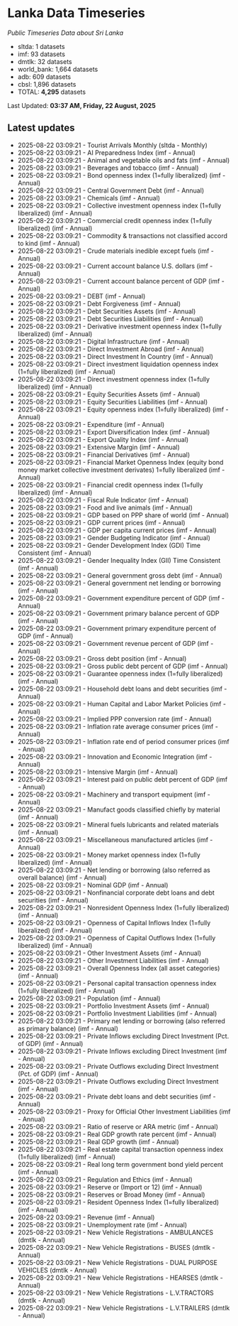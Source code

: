 # Lanka Data Timeseries
*Public Timeseries Data about Sri Lanka*

* sltda: 1 datasets
* imf: 93 datasets
* dmtlk: 32 datasets
* world_bank: 1,664 datasets
* adb: 609 datasets
* cbsl: 1,896 datasets
* TOTAL: **4,295** datasets

Last Updated: **03:37 AM, Friday, 22 August, 2025**

## Latest updates

* 2025-08-22 03:09:21 - Tourist Arrivals Monthly (sltda - Monthly)
* 2025-08-22 03:09:21 - AI Preparedness Index (imf - Annual)
* 2025-08-22 03:09:21 - Animal and vegetable oils and fats (imf - Annual)
* 2025-08-22 03:09:21 - Beverages and tobacco (imf - Annual)
* 2025-08-22 03:09:21 - Bond openness index (1=fully liberalized) (imf - Annual)
* 2025-08-22 03:09:21 - Central Government Debt (imf - Annual)
* 2025-08-22 03:09:21 - Chemicals (imf - Annual)
* 2025-08-22 03:09:21 - Collective investment openness index (1=fully liberalized) (imf - Annual)
* 2025-08-22 03:09:21 - Commercial credit openness index (1=fully liberalized) (imf - Annual)
* 2025-08-22 03:09:21 - Commodity & transactions not classified accord to kind (imf - Annual)
* 2025-08-22 03:09:21 - Crude materials inedible except fuels (imf - Annual)
* 2025-08-22 03:09:21 - Current account balance U.S. dollars (imf - Annual)
* 2025-08-22 03:09:21 - Current account balance percent of GDP (imf - Annual)
* 2025-08-22 03:09:21 - DEBT (imf - Annual)
* 2025-08-22 03:09:21 - Debt Forgiveness (imf - Annual)
* 2025-08-22 03:09:21 - Debt Securities Assets (imf - Annual)
* 2025-08-22 03:09:21 - Debt Securities Liabilities (imf - Annual)
* 2025-08-22 03:09:21 - Derivative investment openness index (1=fully liberalized) (imf - Annual)
* 2025-08-22 03:09:21 - Digital Infrastructure (imf - Annual)
* 2025-08-22 03:09:21 - Direct Investment Abroad (imf - Annual)
* 2025-08-22 03:09:21 - Direct Investment In Country (imf - Annual)
* 2025-08-22 03:09:21 - Direct investment liquidation openness index (1=fully liberalized) (imf - Annual)
* 2025-08-22 03:09:21 - Direct investment openness index (1=fully liberalized) (imf - Annual)
* 2025-08-22 03:09:21 - Equity Securities Assets (imf - Annual)
* 2025-08-22 03:09:21 - Equity Securities Liabilities (imf - Annual)
* 2025-08-22 03:09:21 - Equity openness index (1=fully liberalized) (imf - Annual)
* 2025-08-22 03:09:21 - Expenditure (imf - Annual)
* 2025-08-22 03:09:21 - Export Diversification Index (imf - Annual)
* 2025-08-22 03:09:21 - Export Quality Index (imf - Annual)
* 2025-08-22 03:09:21 - Extensive Margin (imf - Annual)
* 2025-08-22 03:09:21 - Financial Derivatives (imf - Annual)
* 2025-08-22 03:09:21 - Financial Market Openness Index (equity bond money market collective investment derivates) 1=fully liberalized (imf - Annual)
* 2025-08-22 03:09:21 - Financial credit openness index (1=fully liberalized) (imf - Annual)
* 2025-08-22 03:09:21 - Fiscal Rule Indicator (imf - Annual)
* 2025-08-22 03:09:21 - Food and live animals (imf - Annual)
* 2025-08-22 03:09:21 - GDP based on PPP share of world (imf - Annual)
* 2025-08-22 03:09:21 - GDP current prices (imf - Annual)
* 2025-08-22 03:09:21 - GDP per capita current prices (imf - Annual)
* 2025-08-22 03:09:21 - Gender Budgeting Indicator (imf - Annual)
* 2025-08-22 03:09:21 - Gender Development Index (GDI) Time Consistent (imf - Annual)
* 2025-08-22 03:09:21 - Gender Inequality Index (GII) Time Consistent (imf - Annual)
* 2025-08-22 03:09:21 - General government gross debt (imf - Annual)
* 2025-08-22 03:09:21 - General government net lending or borrowing (imf - Annual)
* 2025-08-22 03:09:21 - Government expenditure percent of GDP (imf - Annual)
* 2025-08-22 03:09:21 - Government primary balance percent of GDP (imf - Annual)
* 2025-08-22 03:09:21 - Government primary expenditure percent of GDP (imf - Annual)
* 2025-08-22 03:09:21 - Government revenue percent of GDP (imf - Annual)
* 2025-08-22 03:09:21 - Gross debt position (imf - Annual)
* 2025-08-22 03:09:21 - Gross public debt percent of GDP (imf - Annual)
* 2025-08-22 03:09:21 - Guarantee openness index (1=fully liberalized) (imf - Annual)
* 2025-08-22 03:09:21 - Household debt loans and debt securities (imf - Annual)
* 2025-08-22 03:09:21 - Human Capital and Labor Market Policies (imf - Annual)
* 2025-08-22 03:09:21 - Implied PPP conversion rate (imf - Annual)
* 2025-08-22 03:09:21 - Inflation rate average consumer prices (imf - Annual)
* 2025-08-22 03:09:21 - Inflation rate end of period consumer prices (imf - Annual)
* 2025-08-22 03:09:21 - Innovation and Economic Integration (imf - Annual)
* 2025-08-22 03:09:21 - Intensive Margin (imf - Annual)
* 2025-08-22 03:09:21 - Interest paid on public debt percent of GDP (imf - Annual)
* 2025-08-22 03:09:21 - Machinery and transport equipment (imf - Annual)
* 2025-08-22 03:09:21 - Manufact goods classified chiefly by material (imf - Annual)
* 2025-08-22 03:09:21 - Mineral fuels lubricants and related materials (imf - Annual)
* 2025-08-22 03:09:21 - Miscellaneous manufactured articles (imf - Annual)
* 2025-08-22 03:09:21 - Money market openness index (1=fully liberalized) (imf - Annual)
* 2025-08-22 03:09:21 - Net lending or borrowing (also referred as overall balance) (imf - Annual)
* 2025-08-22 03:09:21 - Nominal GDP (imf - Annual)
* 2025-08-22 03:09:21 - Nonfinancial corporate debt loans and debt securities (imf - Annual)
* 2025-08-22 03:09:21 - Nonresident Openness Index (1=fully liberalized) (imf - Annual)
* 2025-08-22 03:09:21 - Openness of Capital Inflows Index (1=fully liberalized) (imf - Annual)
* 2025-08-22 03:09:21 - Openness of Capital Outflows Index (1=fully liberalized) (imf - Annual)
* 2025-08-22 03:09:21 - Other Investment Assets (imf - Annual)
* 2025-08-22 03:09:21 - Other Investment Liabilities (imf - Annual)
* 2025-08-22 03:09:21 - Overall Openness Index (all asset categories) (imf - Annual)
* 2025-08-22 03:09:21 - Personal capital transaction openness index (1=fully liberalized) (imf - Annual)
* 2025-08-22 03:09:21 - Population (imf - Annual)
* 2025-08-22 03:09:21 - Portfolio Investment Assets (imf - Annual)
* 2025-08-22 03:09:21 - Portfolio Investment Liabilities (imf - Annual)
* 2025-08-22 03:09:21 - Primary net lending or borrowing (also referred as primary balance) (imf - Annual)
* 2025-08-22 03:09:21 - Private Inflows excluding Direct Investment (Pct. of GDP) (imf - Annual)
* 2025-08-22 03:09:21 - Private Inflows excluding Direct Investment (imf - Annual)
* 2025-08-22 03:09:21 - Private Outflows excluding Direct Investment (Pct. of GDP) (imf - Annual)
* 2025-08-22 03:09:21 - Private Outflows excluding Direct Investment (imf - Annual)
* 2025-08-22 03:09:21 - Private debt loans and debt securities (imf - Annual)
* 2025-08-22 03:09:21 - Proxy for Official Other Investment Liabilities (imf - Annual)
* 2025-08-22 03:09:21 - Ratio of reserve or ARA metric (imf - Annual)
* 2025-08-22 03:09:21 - Real GDP growth rate percent (imf - Annual)
* 2025-08-22 03:09:21 - Real GDP growth (imf - Annual)
* 2025-08-22 03:09:21 - Real estate capital transaction openness index (1=fully liberalized) (imf - Annual)
* 2025-08-22 03:09:21 - Real long term government bond yield percent (imf - Annual)
* 2025-08-22 03:09:21 - Regulation and Ethics (imf - Annual)
* 2025-08-22 03:09:21 - Reserve or (Import or 12) (imf - Annual)
* 2025-08-22 03:09:21 - Reserves or Broad Money (imf - Annual)
* 2025-08-22 03:09:21 - Resident Openness Index (1=fully liberalized) (imf - Annual)
* 2025-08-22 03:09:21 - Revenue (imf - Annual)
* 2025-08-22 03:09:21 - Unemployment rate (imf - Annual)
* 2025-08-22 03:09:21 - New Vehicle Registrations - AMBULANCES (dmtlk - Annual)
* 2025-08-22 03:09:21 - New Vehicle Registrations - BUSES (dmtlk - Annual)
* 2025-08-22 03:09:21 - New Vehicle Registrations - DUAL PURPOSE VEHICLES (dmtlk - Annual)
* 2025-08-22 03:09:21 - New Vehicle Registrations - HEARSES (dmtlk - Annual)
* 2025-08-22 03:09:21 - New Vehicle Registrations - L.V.TRACTORS (dmtlk - Annual)
* 2025-08-22 03:09:21 - New Vehicle Registrations - L.V.TRAILERS (dmtlk - Annual)